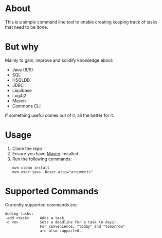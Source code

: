 # About
This is a simple command line tool to enable creating keeping track of tasks that need to be done.

# But why
Mainly to gain, improve and solidify knowledge about:
* Java (8/9)
* SQL
* HSQLDB
* JDBC
* Liquibase
* Log4j2
* Maven
* Commons CLI

If something useful comes out of it, all the better for it.

# Usage
1. Clone the repo
2. Ensure you have [Maven](https://maven.apache.org/install.html) installed
3. Run the following commands:
    ~~~
    mvn clean install
    mvn exec:java -Dexec.args="arguments"
    ~~~

# Supported Commands
Currently supported commands are:
~~~
Adding tasks:
-add <task>     Adds a task.
-d <n>          Sets a deadline for a task (n days). 
                For convenience, "today" and "tomorrow"
                are also supported.
~~~
